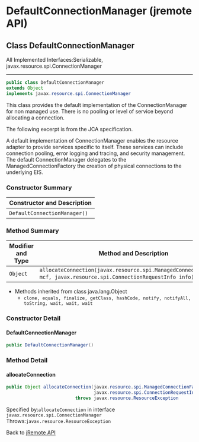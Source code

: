 # DefaultConnectionManager (jremote API)

<PageHeader />

## Class DefaultConnectionManager

All Implemented Interfaces:Serializable, javax.resource.spi.ConnectionManager

* * *

```java
public class DefaultConnectionManager
extends Object
implements javax.resource.spi.ConnectionManager
```

This class provides the default implementation of the ConnectionManager for non managed use. There is no pooling or level of service beyond allocating a connection.

The following excerpt is from the JCA specification.

A default implementation of ConnectionManager enables the resource adapter to provide services specific to itself. These services can include connection pooling, error logging and tracing, and security management. The default ConnectionManager delegates to the ManagedConnectionFactory the creation of physical connections to the underlying EIS.

### Constructor Summary

| Constructor and Description |
| --- |
| `DefaultConnectionManager()`  |

### Method Summary

| Modifier and Type | Method and Description |
| --- | --- |
| `Object` | `allocateConnection(javax.resource.spi.ManagedConnectionFactory mcf, javax.resource.spi.ConnectionRequestInfo info)`  |

- Methods inherited from class java.lang.Object
  - `clone, equals, finalize, getClass, hashCode, notify, notifyAll, toString, wait, wait, wait`

### Constructor Detail

#### DefaultConnectionManager

```java
public DefaultConnectionManager()
```

### Method Detail

#### allocateConnection

```java
public Object allocateConnection(javax.resource.spi.ManagedConnectionFactory mcf,
                                 javax.resource.spi.ConnectionRequestInfo info)
                          throws javax.resource.ResourceException
```

Specified by:`allocateConnection` in interface `javax.resource.spi.ConnectionManager`  
Throws:`javax.resource.ResourceException`

Back to [jRemote API](./../../README.md)

<PageFooter />
